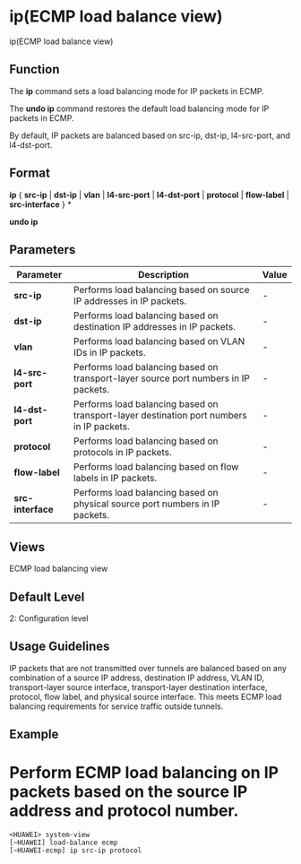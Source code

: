 ip(ECMP load balance view)
==========================

ip(ECMP load balance view)

Function
--------



The **ip** command sets a load balancing mode for IP packets in ECMP.

The **undo ip** command restores the default load balancing mode for IP packets in ECMP.



By default, IP packets are balanced based on src-ip, dst-ip, l4-src-port, and l4-dst-port.


Format
------

**ip** { **src-ip** | **dst-ip** | **vlan** | **l4-src-port** | **l4-dst-port** | **protocol** | **flow-label** | **src-interface** } \*

**undo ip**


Parameters
----------

| Parameter | Description | Value |
| --- | --- | --- |
| **src-ip** | Performs load balancing based on source IP addresses in IP packets. | - |
| **dst-ip** | Performs load balancing based on destination IP addresses in IP packets. | - |
| **vlan** | Performs load balancing based on VLAN IDs in IP packets. | - |
| **l4-src-port** | Performs load balancing based on transport-layer source port numbers in IP packets. | - |
| **l4-dst-port** | Performs load balancing based on transport-layer destination port numbers in IP packets. | - |
| **protocol** | Performs load balancing based on protocols in IP packets. | - |
| **flow-label** | Performs load balancing based on flow labels in IP packets. | - |
| **src-interface** | Performs load balancing based on physical source port numbers in IP packets. | - |



Views
-----

ECMP load balancing view


Default Level
-------------

2: Configuration level


Usage Guidelines
----------------

IP packets that are not transmitted over tunnels are balanced based on any combination of a source IP address, destination IP address, VLAN ID, transport-layer source interface, transport-layer destination interface, protocol, flow label, and physical source interface. This meets ECMP load balancing requirements for service traffic outside tunnels.


Example
-------

# Perform ECMP load balancing on IP packets based on the source IP address and protocol number.
```
<HUAWEI> system-view
[~HUAWEI] load-balance ecmp
[~HUAWEI-ecmp] ip src-ip protocol

```